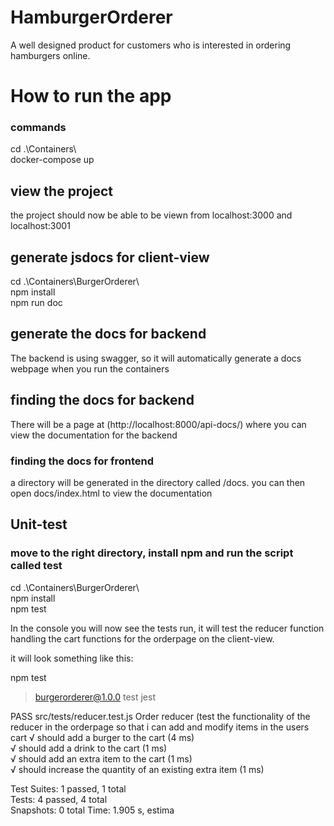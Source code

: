 # HamburgerOrderer
A well designed product for customers who is interested in ordering hamburgers online.




# How to run the app

### commands    
cd .\Containers\  
docker-compose up


## view the project

the project should now be able to be viewn from localhost:3000 and localhost:3001


## generate jsdocs for client-view

cd .\Containers\BurgerOrderer\  
npm install  
npm run doc  

## generate the docs for backend

The backend is using swagger, so it will automatically generate a docs webpage when you run the containers

## finding the docs for backend

There will be a page at (http://localhost:8000/api-docs/) where you can view the documentation for the backend

### finding the docs for frontend

a directory will be generated in the directory called /docs. you can then open docs/index.html to view the documentation

## Unit-test

### move to the right directory, install npm and run the script called test

cd .\Containers\BurgerOrderer\  
npm install  
npm test  

In the console you will now see the tests run, it will test the reducer function handling the cart functions for the orderpage on the client-view.

it will look something like this:  

npm test  

> burgerorderer@1.0.0 test
> jest

 PASS  src/tests/reducer.test.js
  Order reducer (test the functionality of the reducer in the orderpage so that i can add and modify items in the users cart
    √ should add a burger to the cart (4 ms)                                                                                 
    √ should add a drink to the cart (1 ms)                                                                                  
    √ should add an extra item to the cart (1 ms)                                                                            
    √ should increase the quantity of an existing extra item (1 ms)                                                          
                                                                                                                             
Test Suites: 1 passed, 1 total                                                                                               
Tests:       4 passed, 4 total                                                                                               
Snapshots:   0 total
Time:        1.905 s, estima



